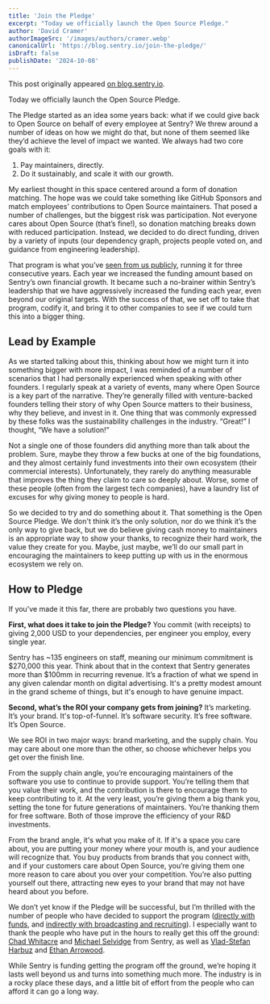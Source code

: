 ```yaml
---
title: 'Join the Pledge'
excerpt: "Today we officially launch the Open Source Pledge."
author: 'David Cramer'
authorImageSrc: '/images/authors/cramer.webp'
canonicalUrl: 'https://blog.sentry.io/join-the-pledge/'
isDraft: false
publishDate: '2024-10-08'
---
```


<div class="highlight-box">
  This post originally appeared
  <a
    href="https://blog.sentry.io/join-the-pledge/"
  >on blog.sentry.io</a>.
</div>

Today we officially launch the Open Source Pledge.

The Pledge started as an idea some years back: what if we could give back to Open Source on behalf of every employee at
Sentry? We threw around a number of ideas on how we might do that, but none of them seemed like they’d achieve the level
of impact we wanted. We always had two core goals with it:

1. Pay maintainers, directly.
2. Do it sustainably, and scale it with our growth.

My earliest thought in this space centered around a form of donation matching. The hope was we could take something like
GitHub Sponsors and match employees' contributions to Open Source maintainers. That posed a number of challenges, but
the biggest risk was participation. Not everyone cares about Open Source (that’s fine!), so donation matching breaks
down with reduced participation. Instead, we decided to do direct funding, driven by a variety of inputs (our dependency
graph, projects people voted on, and guidance from engineering leadership).

That program is what you’ve [seen from us publicly][sentry-500], running it for three consecutive years. Each year we
increased the funding amount based on Sentry’s own financial growth. It became such a no-brainer within Sentry’s
leadership that we have aggressively increased the funding each year, even beyond our original targets. With the success
of that, we set off to take that program, codify it, and bring it to other companies to see if we could turn this into a
bigger thing.

## Lead by Example

As we started talking about this, thinking about how we might turn it into something bigger with more impact, I was
reminded of a number of scenarios that I had personally experienced when speaking with other founders. I regularly speak
at a variety of events, many where Open Source is a key part of the narrative. They’re generally filled with
venture-backed founders telling their story of why Open Source matters to their business, why they believe, and invest
in it. One thing that was commonly expressed by these folks was the sustainability challenges in the industry. “Great!”
I thought, “We have a solution!”

Not a single one of those founders did anything more than talk about the problem. Sure, maybe they throw a few bucks at
one of the big foundations, and they almost certainly fund investments into their own ecosystem (their commercial
interests). Unfortunately, they rarely do anything measurable that improves the thing they claim to care so deeply
about. Worse, some of these people (often from the largest tech companies), have a laundry list of excuses for why
giving money to people is hard.

So we decided to try and do something about it. That something is the Open Source Pledge. We don't think it’s the only
solution, nor do we think it’s the only way to give back, but we do believe giving cash money to maintainers is an
appropriate way to show your thanks, to recognize their hard work, the value they create for you. Maybe, just maybe,
we’ll do our small part in encouraging the maintainers to keep putting up with us in the enormous ecosystem we rely on.

## How to Pledge

If you’ve made it this far, there are probably two questions you have.

**First, what does it take to join the Pledge?** You commit (with receipts) to giving 2,000 USD to your dependencies,
per engineer you employ, every single year.

Sentry has ~135 engineers on staff, meaning our minimum commitment is $270,000 this year. Think about that in the
context that Sentry generates more than $100mm in recurring revenue. It’s a fraction of what we spend in any given
calendar month on digital advertising. It's a pretty modest amount in the grand scheme of things, but it's enough to
have genuine impact.

**Second, what’s the ROI your company gets from joining?** It’s marketing. It’s your brand. It's top-of-funnel. It’s
software security. It’s free software. It’s Open Source.

We see ROI in two major ways: brand marketing, and the supply chain. You may care about one more than the other, so
choose whichever helps you get over the finish line.

From the supply chain angle, you’re encouraging maintainers of the software you use to continue to provide support.
You’re telling them that you value their work, and the contribution is there to encourage them to keep contributing to
it. At the very least, you’re giving them a big thank you, setting the tone for future generations of maintainers.
You’re thanking them for free software. Both of those improve the efficiency of your R&D investments.

From the brand angle, it's what you make of it. If it's a space you care about, you are putting your money where your
mouth is, and your audience will recognize that. You buy products from brands that you connect with, and if your
customers care about Open Source, you’re giving them one more reason to care about you over your competition. You’re
also putting yourself out there, attracting new eyes to your brand that may not have heard about you before.

We don’t yet know if the Pledge will be successful, but I’m thrilled with the number of people who have decided to
support the program ([directly with funds][members], and [indirectly with broadcasting and recruiting][endorsements]). I
especially want to thank the people who have put in the hours to really get this off the ground: [Chad Whitacre][chad]
and [Michael Selvidge][michael] from Sentry, as well as [Vlad-Stefan Harbuz][vlad] and [Ethan Arrowood][ethan].

While Sentry is funding getting the program off the ground, we’re hoping it lasts well beyond us and turns into
something much more. The industry is in a rocky place these days, and a little bit of effort from the people who can
afford it can go a long way.

[chad]: https://x.com/chadwhitacre_
[endorsements]: https://opensourcepledge.com/endorsements/
[ethan]: https://github.com/Ethan-Arrowood
[members]: https://opensourcepledge.com/members/
[michael]: https://www.linkedin.com/in/michaelselvidge/
[sentry-500]: https://blog.sentry.io/we-just-gave-500-000-dollars-to-open-source-maintainers/
[vlad]: https://vlad.website
